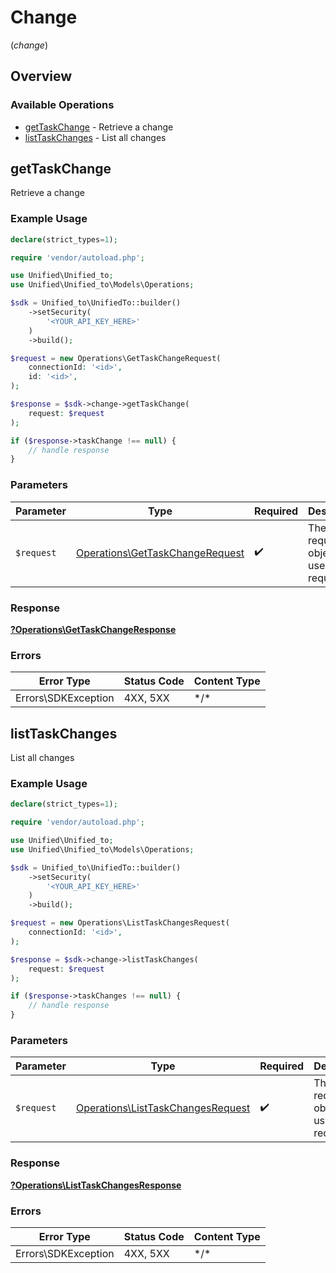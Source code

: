 # Change
(*change*)

## Overview

### Available Operations

* [getTaskChange](#gettaskchange) - Retrieve a change
* [listTaskChanges](#listtaskchanges) - List all changes

## getTaskChange

Retrieve a change

### Example Usage

<!-- UsageSnippet language="php" operationID="getTaskChange" method="get" path="/task/{connection_id}/change/{id}" -->
```php
declare(strict_types=1);

require 'vendor/autoload.php';

use Unified\Unified_to;
use Unified\Unified_to\Models\Operations;

$sdk = Unified_to\UnifiedTo::builder()
    ->setSecurity(
        '<YOUR_API_KEY_HERE>'
    )
    ->build();

$request = new Operations\GetTaskChangeRequest(
    connectionId: '<id>',
    id: '<id>',
);

$response = $sdk->change->getTaskChange(
    request: $request
);

if ($response->taskChange !== null) {
    // handle response
}
```

### Parameters

| Parameter                                                                          | Type                                                                               | Required                                                                           | Description                                                                        |
| ---------------------------------------------------------------------------------- | ---------------------------------------------------------------------------------- | ---------------------------------------------------------------------------------- | ---------------------------------------------------------------------------------- |
| `$request`                                                                         | [Operations\GetTaskChangeRequest](../../Models/Operations/GetTaskChangeRequest.md) | :heavy_check_mark:                                                                 | The request object to use for the request.                                         |

### Response

**[?Operations\GetTaskChangeResponse](../../Models/Operations/GetTaskChangeResponse.md)**

### Errors

| Error Type          | Status Code         | Content Type        |
| ------------------- | ------------------- | ------------------- |
| Errors\SDKException | 4XX, 5XX            | \*/\*               |

## listTaskChanges

List all changes

### Example Usage

<!-- UsageSnippet language="php" operationID="listTaskChanges" method="get" path="/task/{connection_id}/change" -->
```php
declare(strict_types=1);

require 'vendor/autoload.php';

use Unified\Unified_to;
use Unified\Unified_to\Models\Operations;

$sdk = Unified_to\UnifiedTo::builder()
    ->setSecurity(
        '<YOUR_API_KEY_HERE>'
    )
    ->build();

$request = new Operations\ListTaskChangesRequest(
    connectionId: '<id>',
);

$response = $sdk->change->listTaskChanges(
    request: $request
);

if ($response->taskChanges !== null) {
    // handle response
}
```

### Parameters

| Parameter                                                                              | Type                                                                                   | Required                                                                               | Description                                                                            |
| -------------------------------------------------------------------------------------- | -------------------------------------------------------------------------------------- | -------------------------------------------------------------------------------------- | -------------------------------------------------------------------------------------- |
| `$request`                                                                             | [Operations\ListTaskChangesRequest](../../Models/Operations/ListTaskChangesRequest.md) | :heavy_check_mark:                                                                     | The request object to use for the request.                                             |

### Response

**[?Operations\ListTaskChangesResponse](../../Models/Operations/ListTaskChangesResponse.md)**

### Errors

| Error Type          | Status Code         | Content Type        |
| ------------------- | ------------------- | ------------------- |
| Errors\SDKException | 4XX, 5XX            | \*/\*               |